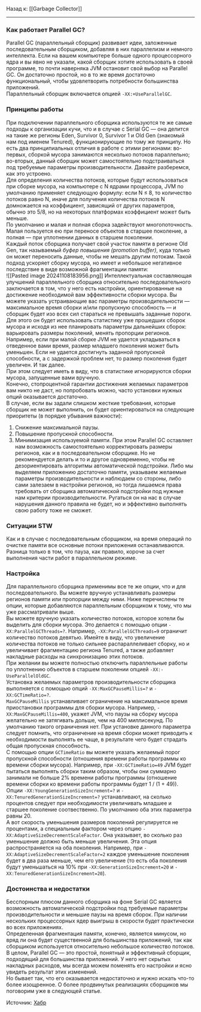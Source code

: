Назад к: [[Garbage Collector]]

---
### Как работает Parallel GC?
Parallel GC (параллельный сборщик) развивает идеи, заложенные последовательным сборщиком, добавляя в них параллелизм и немного интеллекта. Если на вашем компьютере больше одного процессорного ядра и вы явно не указали, какой сборщик хотите использовать в своей программе, то почти наверняка JVM остановит свой выбор на Parallel GC. Он достаточно простой, но в то же время достаточно функциональный, чтобы удовлетворить потребности большинства приложений.  
Параллельный сборщик включается опцией `-XX:+UseParallelGC`.  
### Принципы работы
При подключении параллельного сборщика используются те же самые подходы к организации кучи, что и в случае с Serial GC — она делится на такие же регионы Eden, Survivor 0, Survivor 1 и Old Gen (знакомый нам под именем Tenured), функционирующие по тому же принципу. Но есть два принципиальных отличия в работе с этими регионами: во-первых, сборкой мусора занимаются несколько потоков параллельно; во-вторых, данный сборщик может самостоятельно подстраиваться под требуемые параметры производительности. Давайте разберемся, как это устроено.  
Для определения количества потоков, которые будут использоваться при сборке мусора, на компьютере с N ядрами процессора, JVM по умолчанию применяет следующую формулу: если N ≤ 8, то количество потоков равно N, иначе для получения количества потоков N домножается на коэффициент, зависящий от других параметров, обычно это 5/8, но на некоторых платформах коэффициент может быть меньше.  
По умолчанию и малая и полная сборка задействуют многопоточность. Малая пользуется ею при переносе объектов в старшее поколение, а полная — при уплотнении данных в старшем поколении.  
Каждый поток сборщика получает свой участок памяти в регионе Old Gen, так называемый _буфер повышения (promotion buffer)_, куда только он может переносить данные, чтобы не мешать другим потокам. Такой подход ускоряет сборку мусора, но имеет и небольшое негативное последствие в виде возможной фрагментации памяти:  
![[Pasted image 20241108183956.png]]
Интеллектуальная составляющая улучшений параллельного сборщика относительно последовательного заключается в том, что у него есть настройки, ориентированные на достижение необходимой вам эффективности сборки мусора. Вы можете указать устраивающие вас параметры производительности — максимальное время сборки и/или пропускную способность — и сборщик будет изо всех сил стараться не превышать заданные пороги. Для этого он будет использовать статистику уже прошедших сборок мусора и исходя из нее планировать параметры дальнейших сборок: варьировать размеры поколений, менять пропорции регионов.  
Например, если при малой сборке JVM не удается укладываться в отведенное вами время, размер младшего поколения может быть уменьшен. Если не удается достигнуть заданной пропускной способности, а с задержкой проблем нет, то размер поколения будет увеличен. И так далее.  
При этом следует иметь в виду, что в статистике игнорируются сборки мусора, запущенные вами вручную.  
Конечно, стопроцентной гарантии достижения желаемых параметров вам никто не даст, но попробовать можно, часто установки нужных опций оказывается достаточно.  
В случае, если вы задали слишком жесткие требования, которые сборщик не может выполнить, он будет ориентироваться на следующие приоритеты (в порядке убывания важности):  
1. Снижение максимальной паузы.
2. Повышение пропускной способности.
3. Минимизация используемой памяти.
При этом Parallel GC оставляет нам возможность самостоятельно корректировать размеры регионов, как и в последовательном сборщике. Но не рекомендуется делать и то и другое одновременно, чтобы не дезориентировать алгоритмы автоматической подстройки. Либо мы выделяем приложению достаточно памяти, указываем желаемые параметры производительности и наблюдаем со стороны, либо сами залезаем в настройки регионов, но тогда лишаемся права требовать от сборщика автоматической подстройки под нужные нам критерии производительности. Ругаться он на нас в случае нарушения данного правила не будет, но и эффективно выполнять свою работу тоже не сможет.  
### Ситуации STW
Как и в случае с последовательным сборщиком, на время операций по очистке памяти все основные потоки приложения останавливаются. Разница только в том, что пауза, как правило, короче за счет выполнения части работ в параллельном режиме.  
### Настройка
Для параллельного сборщика применимы все те же опции, что и для последовательного. Вы можете вручную устанавливать размеры регионов памяти или пропорции между ними. Ниже перечислены те опции, которые добавляются параллельным сборщиком к тому, что мы уже рассматривали выше.  
Вы можете вручную указать количество потоков, которое хотели бы выделить для сборки мусора. Это делается с помощью опции `-XX:ParallelGCThreads=?`. Например, `-XX:ParallelGCThreads=9` ограничит количество потоков девятью. Имейте в виду, что увеличение количества потоков не только сильнее распараллеливает сборку, но и увеличивает фрагментацию региона Tenured, а также добавляет накладные расходы на синхронизацию этих потоков.  
При желании вы можете полностью отключить параллельные работы по уплотнению объектов в старшем поколении опцией `-XX:-UseParallelOldGC`.  
Установка желаемых параметров производительности сборщика выполняется с помощью опций `-XX:MaxGCPauseMillis=?` и `-XX:GCTimeRatio=?`.  
`MaxGCPauseMillis` устанавливает ограничение на максимальное время приостановки программы для сборки мусора. Например, `-XX:MaxGCPauseMillis=400`, укажет JVM, что паузы на сборку мусора желательно не затягивать дольше, чем на 400 миллисекунд. По умолчанию такого ограничения нет. При установке данного параметра следует помнить, что ограничение на время сборки может приводить к необходимости выполнять ее чаще, в результате чего будет страдать общая пропускная способность.  
С помощью опции `GCTimeRatio` вы можете указать желаемый порог пропускной способности (отношения времени работы программы ко времени сборки мусора). Например, при `-XX:GCTimeRatio=49` JVM будет пытаться выполнять сборки таким образом, чтобы они суммарно занимали не больше 2% времени работы программы (отношение времени сборки ко времени работы программы будет 1 / (1 + 49)).  
Опции `-XX:YoungGenerationSizeIncrement=?` и `-XX:TenuredGenerationSizeIncrement=?` устанавливают, на сколько процентов следует при необходимости увеличивать младшее и старшее поколение соотвественно. По умолчанию оба этих параметра равны 20.  
А вот скорость уменьшения размеров поколений регулируется не процентами, а специальным фактором через опцию `-XX:AdaptiveSizeDecrementScaleFactor`. Она указывает, во сколько раз уменьшение должно быть меньше увеличения. Эта опция распространяется на оба поколения. Например, при `-XX:AdaptiveSizeDecrementScaleFactor=2` каждое уменьшение поколения будет в два раза меньше, чем его увеличение (то есть оба поколения будут уменьшаться на 10% при `-XX:GenerationSizeIncrement=20` и `-XX:TenuredGenerationSizeIncrement=20`).  
### Достоинства и недостатки
Бесспорным плюсом данного сборщика на фоне Serial GC является возможность автоматической подстройки под требуемые параметры производительности и меньшие паузы на время cборок. При наличии нескольких процессорных ядер выигрыш в скорости будет практически во всех приложениях.  
Определенная фрагментация памяти, конечно, является минусом, но вряд ли она будет существенной для большинства приложений, так как сборщиком используется относительно небольшое количество потоков.  
В целом, Parallel GC — это простой, понятный и эффективный сборщик, подходящий для большинства приложений. У него нет скрытых накладных расходов, мы всегда можем поменять его настройки и ясно увидеть результат этих изменений.  
Но бывает так, что его оказывается недостаточно и нужно искать что-то более изощренное. О более продвинутых реализациях сборщиков мы поговорим уже в следующей статье.

Источник: [Хабр](https://habr.com/ru/articles/269707/)